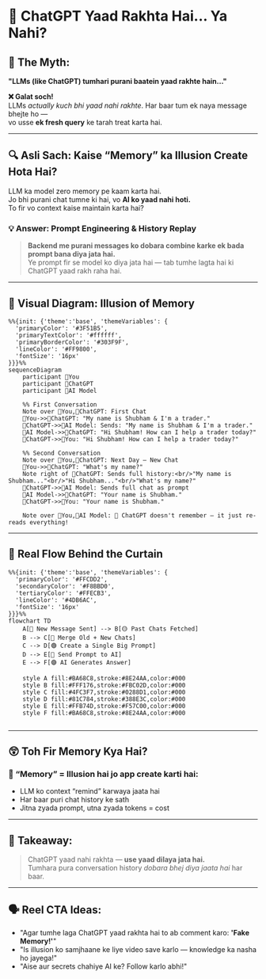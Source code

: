 
# 🤖 ChatGPT Yaad Rakhta Hai... Ya Nahi?

## 📍 The Myth:
**"LLMs (like ChatGPT) tumhari purani baatein yaad rakhte hain..."**

**❌ Galat soch!**  
LLMs *actually kuch bhi yaad nahi rakhte*. Har baar tum ek naya message bhejte ho —  
vo usse **ek fresh query** ke tarah treat karta hai.

---

## 🔍 Asli Sach: Kaise “Memory” ka Illusion Create Hota Hai?

LLM ka model zero memory pe kaam karta hai.  
Jo bhi purani chat tumne ki hai, vo **AI ko yaad nahi hoti.**  
To fir vo context kaise maintain karta hai?

### 💡 Answer: Prompt Engineering & History Replay

> **Backend me purani messages ko dobara combine karke ek bada prompt bana diya jata hai.**  
> Ye prompt fir se model ko diya jata hai — tab tumhe lagta hai ki ChatGPT yaad rakh raha hai.

---

## 🧠 Visual Diagram: Illusion of Memory

```mermaid
%%{init: {'theme':'base', 'themeVariables': {
  'primaryColor': '#3F51B5',
  'primaryTextColor': '#ffffff',
  'primaryBorderColor': '#303F9F',
  'lineColor': '#FF9800',
  'fontSize': '16px'
}}}%%
sequenceDiagram
    participant 👤You
    participant 💬ChatGPT
    participant 🧠AI Model

    %% First Conversation
    Note over 👤You,💬ChatGPT: First Chat
    👤You->>💬ChatGPT: "My name is Shubham & I'm a trader."
    💬ChatGPT->>🧠AI Model: Sends: "My name is Shubham & I'm a trader."
    🧠AI Model->>💬ChatGPT: "Hi Shubham! How can I help a trader today?"
    💬ChatGPT->>👤You: "Hi Shubham! How can I help a trader today?"

    %% Second Conversation
    Note over 👤You,💬ChatGPT: Next Day – New Chat
    👤You->>💬ChatGPT: "What's my name?"
    Note right of 💬ChatGPT: Sends full history:<br/>"My name is Shubham..."<br/>"Hi Shubham..."<br/>"What's my name?"
    💬ChatGPT->>🧠AI Model: Sends full chat as prompt
    🧠AI Model->>💬ChatGPT: "Your name is Shubham."
    💬ChatGPT->>👤You: "Your name is Shubham."

    Note over 👤You,🧠AI Model: 🤯 ChatGPT doesn't remember — it just re-reads everything!

```

---

## 🎯 Real Flow Behind the Curtain

```mermaid
%%{init: {'theme':'base', 'themeVariables': { 
  'primaryColor': '#FFCDD2', 
  'secondaryColor': '#F8BBD0',
  'tertiaryColor': '#FFECB3',
  'lineColor': '#4DB6AC',
  'fontSize': '16px'
}}}%%
flowchart TD
    A[🔴 New Message Sent] --> B[🟡 Past Chats Fetched]
    B --> C[🔷 Merge Old + New Chats]
    C --> D[🟢 Create a Single Big Prompt]
    D --> E[🔶 Send Prompt to AI]
    E --> F[🟣 AI Generates Answer]

    style A fill:#BA68C8,stroke:#8E24AA,color:#000
    style B fill:#FFF176,stroke:#FBC02D,color:#000
    style C fill:#4FC3F7,stroke:#0288D1,color:#000
    style D fill:#81C784,stroke:#388E3C,color:#000
    style E fill:#FFB74D,stroke:#F57C00,color:#000
    style F fill:#BA68C8,stroke:#8E24AA,color:#000


```

---

## 😲 Toh Fir Memory Kya Hai?

### 💭 “Memory” = Illusion hai jo app create karti hai:

- LLM ko context “remind” karwaya jaata hai
- Har baar puri chat history ke sath
- Jitna zyada prompt, utna zyada tokens = cost

---

## 🧠 Takeaway:

> ChatGPT yaad nahi rakhta — **use yaad dilaya jata hai.**  
> Tumhara pura conversation history *dobara bhej diya jaata hai* har baar.

---

## 🗣️ Reel CTA Ideas:

- "Agar tumhe laga ChatGPT yaad rakhta hai to ab comment karo: **'Fake Memory!'**"
- "Is illusion ko samjhaane ke liye video save karlo — knowledge ka nasha ho jayega!"
- "Aise aur secrets chahiye AI ke? Follow karlo abhi!"
